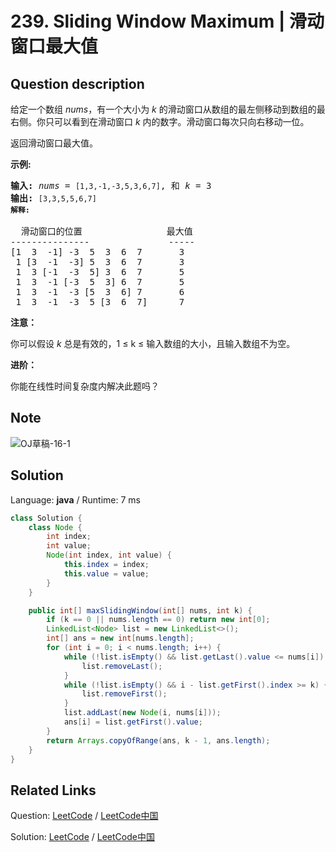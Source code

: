 # 239. Sliding Window Maximum | 滑动窗口最大值

## Question description

<!--If you want to use the English description, use <p>Given an array <em>nums</em>, there is a sliding window of size <em>k</em> which is moving from the very left of the array to the very right. You can only see the <em>k</em> numbers in the window. Each time the sliding window moves right by one position. Return the max sliding window.</p>

<p><strong>Example:</strong></p>

<pre>
<strong>Input:</strong> <em>nums</em> = <code>[1,3,-1,-3,5,3,6,7]</code>, and <em>k</em> = 3
<strong>Output: </strong><code>[3,3,5,5,6,7] 
<strong>Explanation: 
</strong></code>
Window position                Max
---------------               -----
[1  3  -1] -3  5  3  6  7       <strong>3</strong>
 1 [3  -1  -3] 5  3  6  7       <strong>3</strong>
 1  3 [-1  -3  5] 3  6  7      <strong> 5</strong>
 1  3  -1 [-3  5  3] 6  7       <strong>5</strong>
 1  3  -1  -3 [5  3  6] 7       <strong>6</strong>
 1  3  -1  -3  5 [3  6  7]      <strong>7</strong>
</pre>

<p><strong>Note: </strong><br />
You may assume <em>k</em> is always valid, 1 &le; k &le; input array&#39;s size for non-empty array.</p>

<p><strong>Follow up:</strong><br />
Could you solve it in linear time?</p> instead-->
<p>给定一个数组 <em>nums</em>，有一个大小为&nbsp;<em>k&nbsp;</em>的滑动窗口从数组的最左侧移动到数组的最右侧。你只可以看到在滑动窗口 <em>k</em> 内的数字。滑动窗口每次只向右移动一位。</p>

<p>返回滑动窗口最大值。</p>

<p><strong>示例:</strong></p>

<pre><strong>输入:</strong> <em>nums</em> = <code>[1,3,-1,-3,5,3,6,7]</code>, 和 <em>k</em> = 3
<strong>输出: </strong><code>[3,3,5,5,6,7] 
<strong>解释: 
</strong></code>
  滑动窗口的位置                最大值
---------------               -----
[1  3  -1] -3  5  3  6  7       3
 1 [3  -1  -3] 5  3  6  7       3
 1  3 [-1  -3  5] 3  6  7       5
 1  3  -1 [-3  5  3] 6  7       5
 1  3  -1  -3 [5  3  6] 7       6
 1  3  -1  -3  5 [3  6  7]      7</pre>

<p><strong>注意：</strong></p>

<p>你可以假设 <em>k </em>总是有效的，1 &le; k &le;&nbsp;输入数组的大小，且输入数组不为空。</p>

<p><strong>进阶：</strong></p>

<p>你能在线性时间复杂度内解决此题吗？</p>


## Note

![OJ草稿-16-1](https://user-images.githubusercontent.com/9983385/55632833-a9413780-57ed-11e9-97e3-25aa87633b08.jpg)




## Solution

Language: **java**  /  Runtime: 7 ms

```java
class Solution {
    class Node {
        int index;
        int value;
        Node(int index, int value) {
            this.index = index;
            this.value = value;
        }
    }

    public int[] maxSlidingWindow(int[] nums, int k) {
        if (k == 0 || nums.length == 0) return new int[0];
        LinkedList<Node> list = new LinkedList<>();
        int[] ans = new int[nums.length];
        for (int i = 0; i < nums.length; i++) {
            while (!list.isEmpty() && list.getLast().value <= nums[i]) {
                list.removeLast();
            }
            while (!list.isEmpty() && i - list.getFirst().index >= k) {
                list.removeFirst();
            }
            list.addLast(new Node(i, nums[i]));
            ans[i] = list.getFirst().value;
        }
        return Arrays.copyOfRange(ans, k - 1, ans.length);
    }
}
```



## Related Links

Question: [LeetCode](https://leetcode.com/problems/sliding-window-maximum/description/)  /  [LeetCode中国](https://leetcode-cn.com/problems/sliding-window-maximum/description/)

Solution: [LeetCode](https://leetcode.com/articles/sliding-window-maximum/)  /  [LeetCode中国](https://leetcode-cn.com/articles/sliding-window-maximum/)